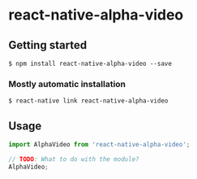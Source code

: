 # react-native-alpha-video

## Getting started

`$ npm install react-native-alpha-video --save`

### Mostly automatic installation

`$ react-native link react-native-alpha-video`

## Usage
```javascript
import AlphaVideo from 'react-native-alpha-video';

// TODO: What to do with the module?
AlphaVideo;
```
